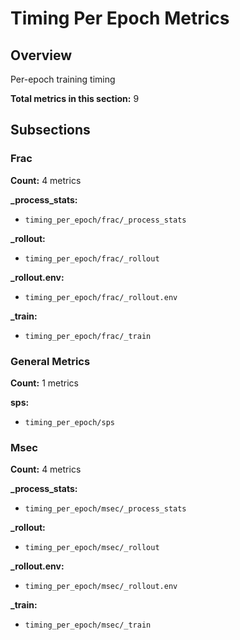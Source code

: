 # Timing Per Epoch Metrics

## Overview

Per-epoch training timing

**Total metrics in this section:** 9

## Subsections

### Frac

**Count:** 4 metrics

**_process_stats:**
- `timing_per_epoch/frac/_process_stats`

**_rollout:**
- `timing_per_epoch/frac/_rollout`

**_rollout.env:**
- `timing_per_epoch/frac/_rollout.env`

**_train:**
- `timing_per_epoch/frac/_train`


### General Metrics

**Count:** 1 metrics

**sps:**
- `timing_per_epoch/sps`


### Msec

**Count:** 4 metrics

**_process_stats:**
- `timing_per_epoch/msec/_process_stats`

**_rollout:**
- `timing_per_epoch/msec/_rollout`

**_rollout.env:**
- `timing_per_epoch/msec/_rollout.env`

**_train:**
- `timing_per_epoch/msec/_train`


